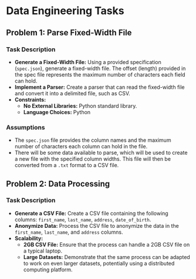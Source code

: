 # Data Engineering Tasks

## Problem 1: Parse Fixed-Width File

### Task Description
- **Generate a Fixed-Width File:** Using a provided specification (`spec.json`), generate a fixed-width file. The offset (length) provided in the spec file represents the maximum number of characters each field can hold.
- **Implement a Parser:** Create a parser that can read the fixed-width file and convert it into a delimited file, such as CSV.
- **Constraints:** 
  - **No External Libraries:**  Python standard library.
  - **Language Choices:** Python

### Assumptions
- The `spec.json` file provides the column names and the maximum number of characters each column can hold in the file.
- There will be some data available to parse, which will be used to create a new file with the specified column widths. This file will then be converted from a `.txt` format to a CSV file.

## Problem 2: Data Processing

### Task Description
- **Generate a CSV File:** Create a CSV file containing the following columns: `first_name`, `last_name`, `address`, `date_of_birth`.
- **Anonymize Data:** Process the CSV file to anonymize the data in the `first_name`, `last_name`, and `address` columns.
- **Scalability:**
  - **2GB CSV File:** Ensure that the process can handle a 2GB CSV file on a typical laptop.
  - **Large Datasets:** Demonstrate that the same process can be adapted to work on even larger datasets, potentially using a distributed computing platform.





